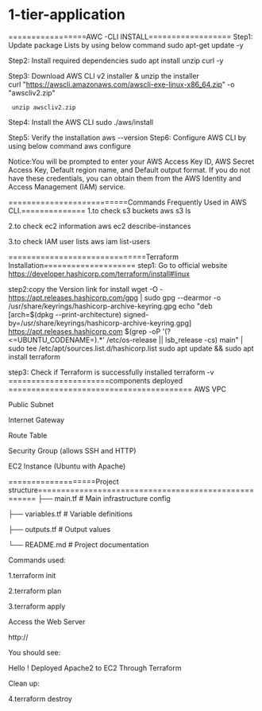 # 1-tier-application

=================AWC -CLI INSTALL==================
Step1: Update package Lists by using below command
     sudo apt-get update -y 

Step2: Install required dependencies
     sudo apt install unzip curl -y

Step3: Download AWS CLI v2 installer & unzip the installer  
     curl "https://awscli.amazonaws.com/awscli-exe-linux-x86_64.zip" -o "awscliv2.zip"
 
     unzip awscliv2.zip

Step4: Install the AWS CLI
     sudo ./aws/install

Step5: Verify the installation
    aws --version 
Step6: Configure AWS CLI by using below command
     aws configure 

Notice:You will be prompted to enter your AWS Access Key ID, AWS Secret Access Key, Default region name, and Default output format. If you do not have these credentials, you can obtain them from the AWS Identity and Access Management (IAM) service.

==========================Commands Frequently Used in AWS CLI.==============
1.to check s3 buckets
     aws s3 ls

2.to check ec2 information
     aws ec2 describe-instances  

3.to check IAM user lists
     aws iam list-users

==============================Terraform Installation====================
step1: Go to official website
     https://developer.hashicorp.com/terraform/install#linux 

step2:copy the Version link for install 
     wget -O - https://apt.releases.hashicorp.com/gpg | sudo gpg --dearmor -o /usr/share/keyrings/hashicorp-archive-keyring.gpg
     echo "deb [arch=$(dpkg --print-architecture) signed-by=/usr/share/keyrings/hashicorp-archive-keyring.gpg] https://apt.releases.hashicorp.com $(grep -oP '(?<=UBUNTU_CODENAME=).*' /etc/os-release || lsb_release -cs) main" | sudo tee /etc/apt/sources.list.d/hashicorp.list
     sudo apt update && sudo apt install terraform  
	 
step3: Check if Terraform is successfully installed
     terraform -v 
======================components deployed ========================================
AWS VPC

Public Subnet

Internet Gateway

Route Table

Security Group (allows SSH and HTTP)

EC2 Instance (Ubuntu with Apache)

===================Project structure=====================================================
├── main.tf # Main infrastructure config

├── variables.tf # Variable definitions

├── outputs.tf # Output values

└── README.md # Project documentation

Commands used:

1.terraform init

2.terraform plan

3.terraform apply

Access the Web Server

http://

You should see:

Hello ! Deployed Apache2 to EC2 Through Terraform

Clean up:

4.terraform destroy
